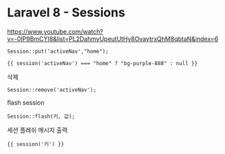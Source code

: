 # Laravel 8 - Sessions

https://www.youtube.com/watch?v=-0IP9BmCYI8&list=PL2DahmvUpeutUtHy8OvaytrxQhM8qbtaN&index=6



```
Session::put('activeNav',"home");

```





```
{{ session('activeNav') === "home" ? "bg-purple-888" : null }}
```





삭제

```
Session::remove('activeNav');
```



flash session

```
Session::flash(키, 값);
```



세션 플레쉬 메시지 출력

```
{{ session('키') }}
```



